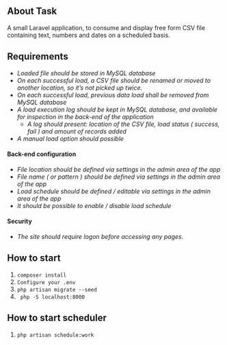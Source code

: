 ## About Task

A small Laravel application, to consume and display free form CSV file  containing text, numbers and dates on a scheduled basis.


## Requirements

- *Loaded file should be stored in MySQL database*
- *On each successful load, a CSV file should be renamed or moved to another location, so it’s not picked up twice.*
- *On each successful load, previous data load shall be removed from MySQL database*
- *A load execution log should be kept in MySQL database, and available for inspection in the back-end of the application*
  - *A log should present: location of the CSV file, load status ( success, fail ) and amount of records added*
- *A manual load option should possible*




#### Back-end configuration

- *File location should be defined via settings in the admin area of the app*
- *File name ( or pattern ) should be defined via settings in the admin area of the app*
- *Load schedule should be defined / editable via settings in the admin area of the app*
- *It should be possible to enable / disable load schedule*

#### Security

- *The site should require logon before accessing any pages.*


## How to start

1. ```composer install```
2. ```Configure your .env```
3. ```php artisan migrate --seed```
4. `` php -S localhost:8000``

## How to start scheduler

1. ```php artisan schedule:work```

